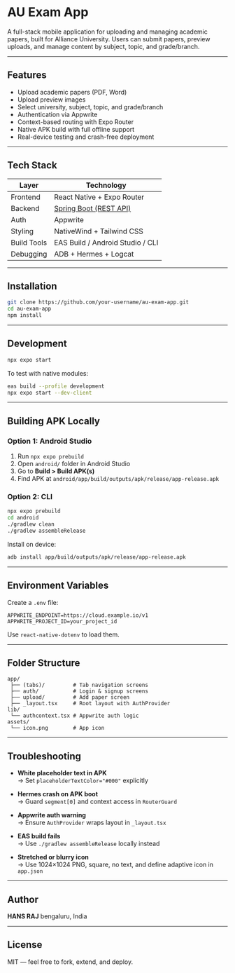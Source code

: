 # AU Exam App

A full-stack mobile application for uploading and managing academic papers, built for Alliance University. Users can submit papers, preview uploads, and manage content by subject, topic, and grade/branch.

---

##  Features

-  Upload academic papers (PDF, Word)
-  Upload preview images
-  Select university, subject, topic, and grade/branch
-  Authentication via Appwrite
-  Context-based routing with Expo Router
-  Native APK build with full offline support
-  Real-device testing and crash-free deployment

---

##  Tech Stack

| Layer       | Technology                     |
|-------------|--------------------------------|
| Frontend    | React Native + Expo Router     |
| Backend     | [Spring Boot (REST API)](https://github.com/HansrajS1/Au-Exam-App-backend)      |
| Auth        | Appwrite                       |
| Styling     | NativeWind + Tailwind CSS      |
| Build Tools | EAS Build / Android Studio / CLI |
| Debugging   | ADB + Hermes + Logcat          |

---

##  Installation

```bash
git clone https://github.com/your-username/au-exam-app.git
cd au-exam-app
npm install
```

---

##  Development

```bash
npx expo start
```

To test with native modules:

```bash
eas build --profile development
npx expo start --dev-client
```

---

##  Building APK Locally

### Option 1: Android Studio

1. Run `npx expo prebuild`
2. Open `android/` folder in Android Studio
3. Go to **Build > Build APK(s)**
4. Find APK at `android/app/build/outputs/apk/release/app-release.apk`

### Option 2: CLI

```bash
npx expo prebuild
cd android
./gradlew clean
./gradlew assembleRelease
```

Install on device:

```bash
adb install app/build/outputs/apk/release/app-release.apk
```

---

##  Environment Variables

Create a `.env` file:

```env
APPWRITE_ENDPOINT=https://cloud.example.io/v1
APPWRITE_PROJECT_ID=your_project_id
```

Use `react-native-dotenv` to load them.

---

##  Folder Structure

```
app/
 ├── (tabs)/         # Tab navigation screens
 ├── auth/           # Login & signup screens
 ├── upload/         # Add paper screen
 ├── _layout.tsx     # Root layout with AuthProvider
lib/
 └── authcontext.tsx # Appwrite auth logic
assets/
 └── icon.png        # App icon
```

---

##  Troubleshooting

- **White placeholder text in APK**  
  → Set `placeholderTextColor="#000"` explicitly

- **Hermes crash on APK boot**  
  → Guard `segment[0]` and context access in `RouterGuard`

- **Appwrite auth warning**  
  → Ensure `AuthProvider` wraps layout in `_layout.tsx`

- **EAS build fails**  
  → Use `./gradlew assembleRelease` locally instead

- **Stretched or blurry icon**  
  → Use 1024×1024 PNG, square, no text, and define adaptive icon in `app.json`

---

##  Author

**HANS RAJ**
bengaluru, India  

---

##  License

MIT — feel free to fork, extend, and deploy.
